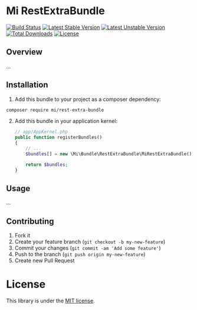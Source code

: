 # Mi RestExtraBundle

[![Build Status](https://travis-ci.org/MovingImage24/MiRestExtraBundle.svg?branch=master)](https://travis-ci.org/MovingImage24/MiRestExtraBundle)
[![Latest Stable Version](https://poser.pugx.org/mi/MiRestExtraBundle/v/stable)](https://packagist.org/packages/mi/MiRestExtraBundle)
[![Latest Unstable Version](https://poser.pugx.org/mi/MiRestExtraBundle/v/unstable)](https://packagist.org/packages/mi/MiRestExtraBundle)
[![Total Downloads](https://poser.pugx.org/mi/MiRestExtraBundle/downloads)](https://packagist.org/packages/mi/MiRestExtraBundle)
[![License](https://poser.pugx.org/mi/MiRestExtraBundle/license)](https://packagist.org/packages/mi/MiRestExtraBundle)

## Overview

...

## Installation

1. Add this bundle to your project as a composer dependency:

  ```bash
  composer require mi/rest-extra-bundle
  ```

2. Add this bundle in your application kernel:

    ```php
    // app/AppKernel.php
    public function registerBundles()
    {
        // ...
        $bundles[] = new \Mi\Bundle\RestExtraBundle\MiRestExtraBundle();

        return $bundles;
    }
    ```

## Usage

...

## Contributing

1. Fork it
2. Create your feature branch (`git checkout -b my-new-feature`)
3. Commit your changes (`git commit -am 'Add some feature'`)
4. Push to the branch (`git push origin my-new-feature`)
5. Create new Pull Request

# License

This library is under the [MIT license](https://github.com/MovingImage24/MiRestExtraBundle/blob/master/LICENSE).